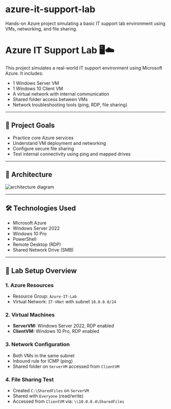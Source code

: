 # azure-it-support-lab
 Hands-on Azure project simulating a basic IT support lab environment using VMs, networking, and file sharing.
# Azure IT Support Lab 🖥️☁️

This project simulates a real-world IT support environment using Microsoft Azure. It includes:

- 1 Windows Server VM
- 1 Windows 10 Client VM
- A virtual network with internal communication
- Shared folder access between VMs
- Network troubleshooting tools (ping, RDP, file sharing)

---

## 🔧 Project Goals

- Practice core Azure services
- Understand VM deployment and networking
- Configure secure file sharing
- Test internal connectivity using ping and mapped drives

---

## 🧱 Architecture

![architecture diagram](architecture.png)

---

## 🛠️ Technologies Used

- Microsoft Azure
- Windows Server 2022
- Windows 10 Pro
- PowerShell
- Remote Desktop (RDP)
- Shared Network Drive (SMB)

---

## 🔄 Lab Setup Overview

### 1. Azure Resources
- Resource Group: `Azure-IT-Lab`
- Virtual Network: `IT-VNet` with subnet `10.0.0.0/24`

### 2. Virtual Machines
- **ServerVM:** Windows Server 2022, RDP enabled
- **ClientVM:** Windows 10 Pro, RDP enabled

### 3. Network Configuration
- Both VMs in the same subnet
- Inbound rule for ICMP (ping)
- Shared folder on `ServerVM` accessed from `ClientVM`

### 4. File Sharing Test
- Created `C:\SharedFiles` on `ServerVM`
- Shared with `Everyone` (read/write)
- Accessed from `ClientVM` via: `\\10.0.0.4\SharedFiles`
